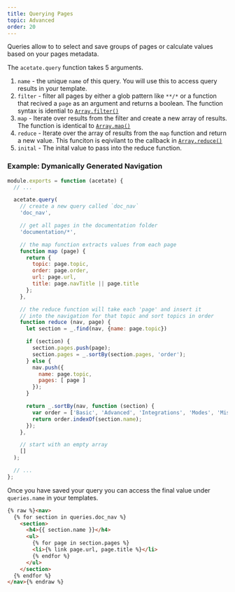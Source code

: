 ```yaml
---
title: Querying Pages
topic: Advanced
order: 20
---
```


Queries allow to to select and save groups of pages or calculate values based on your pages metadata.

The `acetate.query` function takes 5 arguments.

1. `name` - the unique `name` of this query. You will use this to access query results in your template.
2. `filter` - filter all pages by either a glob pattern like `**/*` or a function that recived a `page` as an argument and returns a boolean. The function syntax is idential to [`Array.filter()`](https://developer.mozilla.org/en-US/docs/Web/JavaScript/Reference/Global_Objects/Array/filter)
3. `map` - Iterate over results from the filter and create a new array of results. The function is identical to [`Array.map()`](https://developer.mozilla.org/en-US/docs/Web/JavaScript/Reference/Global_Objects/Array/map)
4. `reduce` - Iterate over the array of results from the `map` function and return a new value. This funciton is eqivilant to the callback in [`Array.reduce()`](https://developer.mozilla.org/en-US/docs/Web/JavaScript/Reference/Global_Objects/Array/Reduce)
5. `inital` - The inital value to pass into the reduce function.

### Example: Dymanically Generated Navigation

```js
module.exports = function (acetate) {
  // ...

  acetate.query(
    // create a new query called `doc_nav`
    'doc_nav',

    // get all pages in the documentation folder
    'documentation/*',

    // the map function extracts values from each page
    function map (page) {
      return {
        topic: page.topic,
        order: page.order,
        url: page.url,
        title: page.navTitle || page.title
      };
    },

    // the reduce function will take each 'page' and insert it
    // into the navigation for that topic and sort topics in order
    function reduce (nav, page) {
      let section = _.find(nav, {name: page.topic})

      if (section) {
        section.pages.push(page);
        section.pages = _.sortBy(section.pages, 'order');
      } else {
        nav.push({
          name: page.topic,
          pages: [ page ]
        });
      }

      return _.sortBy(nav, function (section) {
        var order = ['Basic', 'Advanced', 'Integrations', 'Modes', 'Misc.'];
        return order.indexOf(section.name);
      });
    },

    // start with an empty array
    []
  );

  // ...
};
```

Once you have saved your query you can access the final value under `queries.name` in your templates.

```html
{% raw %}<nav>
  {% for section in queries.doc_nav %}
    <section>
      <h4>{{ section.name }}</h4>
      <ul>
        {% for page in section.pages %}
        <li>{% link page.url, page.title %}</li>
        {% endfor %}
      </ul>
    </section>
  {% endfor %}
</nav>{% endraw %}
```
